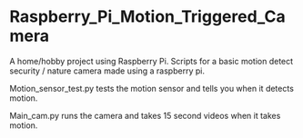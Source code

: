 # Raspberry_Pi_Motion_Triggered_Camera
A home/hobby project using Raspberry Pi. Scripts for a basic motion detect security / nature camera made using a raspberry pi. 

Motion_sensor_test.py tests the motion sensor and tells you when it detects motion.

Main_cam.py runs the camera and takes 15 second videos when it takes motion.
